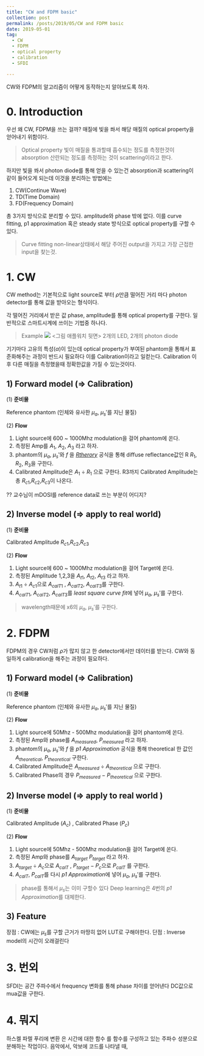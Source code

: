 ```yaml
---
title: "CW and FDPM basic"
collection: post
permalink: /posts/2019/05/CW and FDPM basic
date: 2019-05-01
tag:
  - CW
  - FDPM
  - optical property
  - calibration
  - SFDI

---
```


CW와 FDPM의 알고리즘이 어떻게 동작하는지 알아보도록 하자.

# 0. Introduction
우선 왜 CW, FDPM을 쓰는 걸까? 
매질에 빛을 쏴서 해당 매질의 optical property을 얻어내기 위함이다.
> Optical property
> 빛이 매질을 통과할때 흡수되는 정도를 측정한것이 absorption
> 산란되는 정도를 측정하는 것이 scattering이라고 한다.

하지만 빛을 쏴서 photon diode를 통해 얻을 수 있는건 absorption과 scattering이 같이 들어오게 되는데 이것을 분리하는 방법에는 
1. CW(Continue Wave) 
2. TD(Time Domain) 
3. FD(Frequency Domain)

총 3가지 방식으로 분리할 수 있다. 
amplitude와 phase 밖에 없다.
이를 curve fitting, p1 approximation 혹은 steady state 방식으로
optical property를 구할 수 있다.
> Curve fitting
> non-linear상태에서 해당 주어진 output을 가지고 가장 근접한 input을 찾는것.

# 1. CW
CW method는 기본적으로 light source로 부터 $\rho$만큼 떨어진 거리 마다 photon detector를 통해 값을 받아오는 형식이다.

각 떨어진 거리에서 받은 값 phase, amplitude를 통해 optical property를 구한다.
일반적으로 스마트시계에 쓰이는 기법중 하나다.
>Example 
>![
](https://lh3.googleusercontent.com/ikGlCImsnEftSPnWzN48pCrpJhiJ9gfvTr9HiSikVPROsYN2AO7OaVdm8xKwlgB5lci_juJlzJHz "Apple")
<그림 애플워치 뒷면> 2개의 LED, 2개의 photon diode
 
기기마다 고유의 특성($\alpha$)이 있는데 optical property가 부여된 phantom을 통해서 표준화해주는 과정이 반드시 필요하다 이를 Calibration이라고 일컫는다.
Calibration 이후 다른 매질을 측정했을때 정확한값을 가질 수 있는것이다.

## 1) Forward model (=> Calibration)
(1) **준비물** 

Reference phantom (인체와 유사한 $\mu_a$, $\mu_s'$를 지닌 물질)

(2) **Flow**
1. Light source에 600 ~ 1000Mhz modulation을 걸어 phantom에 쏜다.
2. 측정된 Amp를  $A_1$, $A_2$, $A_3$ 라고 하자.
3. phantom의  $\mu_a$, $\mu_s'$와 $f$ 을 [*Rtherory*](https://www.spiedigitallibrary.org/journalArticle/Download?fullDOI=10.1117%2F1.3523616) 공식을 통해  diffuse reflectance값인  R $R_1$, $R_2$, $R_3$을 구한다. 
4. Calibrated Amplitude은 $A_{1}$ $\div$ $R_{1}$ 으로 구한다.
R3까지 Calibrated Amplitude는 총 $R_{c1}$,$R_{c2}$,$R_{c3}$이 나온다.

?? 교수님이 mDOSI를 reference data로 쓰는 부분이 어디지?

## 2) Inverse model (=> apply to real world)
(1) **준비물**

Calibrated Amplitude  $R_{c1}$,$R_{c2}$,$R_{c3}$

(2) **Flow**
1. Light source에 600 ~ 1000Mhz modulation을 걸어 Target에 쏜다.
2. 측정된  Amplitude 1,2,3을  $A_{t1}$, $A_{t2}$, $A_{t3}$ 라고 하자.
3. $A_{t1}$ $\div$ $A_{c1}$으로 $A_{calT1}$ ,  $A_{calT2}$,  $A_{calT3}$를 구한다.
4. $A_{calT1}$, $A_{calT2}$, $A_{calT3}$를 *least square curve fit*에 넣어 $\mu_a$, $\mu_s'$를 구한다.
> wavelength때문에 x6의 $\mu_a$, $\mu_s'$를 구한다.

# 2. FDPM

FDPM의 경우 CW처럼 $\rho$가 많지 않고 한 detector에서만 데이터를 받는다. CW와 동일하게 calibration을 해주는 과정이 필요하다.

## 1) Forward model (=> Calibration)
(1) **준비물** 

 Reference phantom (인체와 유사한 $\mu_a$, $\mu_s'$를 지닌 물질)

(2) **Flow**
1. Light source에 50Mhz - 500Mhz modulation을 걸어 phantom에 쏜다.
2. 측정된  Amp와 phase를 $A_{measured}$, $P_{measured}$ 라고 하자.
3. phantom의  $\mu_a$, $\mu_s'$와 $f$ 을 *p1 Approximation* 공식을 통해  theoretical 한 값인 $A_{theoretical}$, $P_{theoretical}$ 구한다. 
4. Calibrated Amplitude은 $A_{measured}$ $\div$ $A_{theoretical}$ 으로 구한다.
5. Calibrated Phase의 경우 $P_{measured}$ $-$ $P_{theoretical}$ 으로 구한다.

## 2) Inverse model (=> apply to real world )

(1) **준비물**

Calibrated Amplitude ($A_{c}$) ,  Calibrated Phase ($P_{c}$) 

(2) **Flow**
1. Light source에 50Mhz - 500Mhz modulation을 걸어 Target에 쏜다.
2. 측정된  Amp와 phase를 $A_{target}$ $P_{target}$ 라고 하자.
3. $A_{target}$ $\div$ $A_{c}$으로 $A_{calT}$ , 
$P_{target}$ $-$ $P_{c}$으로 $P_{calT}$ 를 구한다.
4. $A_{calT}$, $P_{calT}$를 다시 *p1 Approximation*에 넣어 $\mu_a$, $\mu_s'$를 구한다.
> phase를 통해서 $\mu_s$는 이미 구할수 있다
> Deep learning은 4번의 *p1 Approximation*를 대체한다.

## 3) Feature

장점 : CW에는 $\mu_s$를 구할 근거가 마땅히 없어 LUT로 구해야한다.
단점 : Inverse model의 시간이 오래걸린다

# 3. 번외

SFDI는 공간 주파수에서 frequency 변화를 통해 phase 차이를 얻어낸다
DC값으로 mua값을 구한다.

# 4. 뭐지
하스켈
파렐
푸리에 변환 은 시간에 대한 함수 를 함수를 구성하고 있는 주파수 성분으로 분해하는 작업이다. 음악에서, 악보에 코드를 나타낼 때,
<!--stackedit_data:
eyJoaXN0b3J5IjpbMTkzOTUxNjE3MiwtMzQyNTQ3MDUyLC01OT
QwMjY1LC0xODM4MTM3MjI4LC0xMjIxMzAyMTg1LDExMzM0MTc1
NjMsMTkzNDMwMDY1MiwxNjQ3MDA2NjM2LC0xMTk1MDkzMzgxLD
E5NTcwNDgxMjAsLTk5NjA3MDY2NV19
-->
